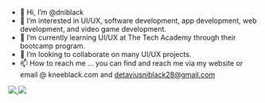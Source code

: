 - 👋 Hi, I’m @dniblack
- 👀 I’m interested in UI/UX, software development, app development, web development, and video game development.
- 🌱 I’m currently learning UI/UX at The Tech Academy through their bootcamp program.
- 💞️ I’m looking to collaborate on many UI/UX projects.
- 📫 How to reach me ... you can find and reach me via my website or email @ kneeblack.com and detaviusniblack28@gmail.com

<!---
dniblack/dniblack is a ✨ special ✨ repository because its `README.md` (this file) appears on your GitHub profile.
You can click the Preview link to take a look at your changes.
--->

<div>
  <a href='#'>
<img src="https://github-readme-stats.vercel.app/api?username=dniblack&count_private=true&show_icons=true&icon_color=222&title_color=0366d6&text_color=586069&bg_color=fff&hide=issues&hide_border=true&include_all_commits=true" />
  </a>
 <a href='#'> 
<img src="https://github-readme-stats.vercel.app/api/top-langs/?username=dniblack&text_color=586069&layout=compact&hide_border=true&bg_color=fff&title_color=0366d6&count_private=true&include_all_commits=true" />
  </a>
</div>
